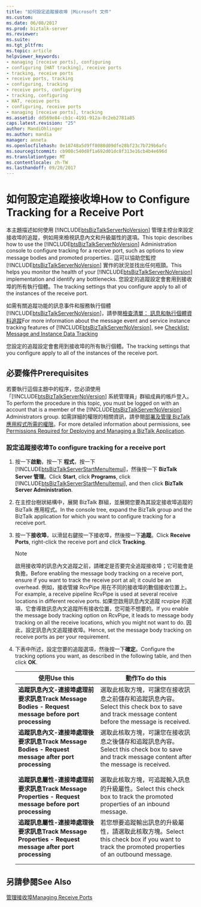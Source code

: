 ```yaml
---
title: "如何設定追蹤接收埠 |Microsoft 文件"
ms.custom: 
ms.date: 06/08/2017
ms.prod: biztalk-server
ms.reviewer: 
ms.suite: 
ms.tgt_pltfrm: 
ms.topic: article
helpviewer_keywords:
- managing [receive ports], configuring
- configuring [HAT tracking], receive ports
- tracking, receive ports
- receive ports, tracking
- configuring, tracking
- receive ports, configuring
- tracking, configuring
- HAT, receive ports
- configuring, receive ports
- managing [receive ports], tracking
ms.assetid: dd569e84-cb1c-4191-912a-0c2eb2781a85
caps.latest.revision: "25"
author: MandiOhlinger
ms.author: mandia
manager: anneta
ms.openlocfilehash: 0e18748a5d9ff8088d09dfe28bf23c7b729b6afc
ms.sourcegitcommit: cb908c540d8f1a692d01dc8f313e16cb4b4e696d
ms.translationtype: MT
ms.contentlocale: zh-TW
ms.lasthandoff: 09/20/2017
---
```

# <a name="how-to-configure-tracking-for-a-receive-port"></a><span data-ttu-id="f5a69-102">如何設定追蹤接收埠</span><span class="sxs-lookup"><span data-stu-id="f5a69-102">How to Configure Tracking for a Receive Port</span></span>
<span data-ttu-id="f5a69-103">本主題描述如何使用 [!INCLUDE[btsBizTalkServerNoVersion](../includes/btsbiztalkservernoversion-md.md)] 管理主控台來設定接收埠的追蹤，例如用來檢視訊息內文和升級屬性的選項。</span><span class="sxs-lookup"><span data-stu-id="f5a69-103">This topic describes how to use the [!INCLUDE[btsBizTalkServerNoVersion](../includes/btsbiztalkservernoversion-md.md)] Administration console to configure tracking for a receive port, such as options to view message bodies and promoted properties..</span></span> <span data-ttu-id="f5a69-104">這可以協助您監控 [!INCLUDE[btsBizTalkServerNoVersion](../includes/btsbiztalkservernoversion-md.md)] 實作的狀況並找出任何瓶頸。</span><span class="sxs-lookup"><span data-stu-id="f5a69-104">This helps you monitor the health of your [!INCLUDE[btsBizTalkServerNoVersion](../includes/btsbiztalkservernoversion-md.md)] implementation and identify any bottlenecks.</span></span> <span data-ttu-id="f5a69-105">您設定的追蹤設定會套用到接收埠的所有執行個體。</span><span class="sxs-lookup"><span data-stu-id="f5a69-105">The tracking settings that you configure apply to all of the instances of the receive port.</span></span>  
  
 <span data-ttu-id="f5a69-106">如需有關追蹤功能的訊息事件和服務執行個體[!INCLUDE[btsBizTalkServerNoVersion](../includes/btsbiztalkservernoversion-md.md)]，請參閱[檢查清單： 訊息和執行個體資料追蹤](../core/checklist-message-and-instance-data-tracking.md)</span><span class="sxs-lookup"><span data-stu-id="f5a69-106">For more information about the message event and service instance tracking features of [!INCLUDE[btsBizTalkServerNoVersion](../includes/btsbiztalkservernoversion-md.md)], see [Checklist: Message and Instance Data Tracking](../core/checklist-message-and-instance-data-tracking.md)</span></span>  
  
 <span data-ttu-id="f5a69-107">您設定的追蹤設定會套用到接收埠的所有執行個體。</span><span class="sxs-lookup"><span data-stu-id="f5a69-107">The tracking settings that you configure apply to all of the instances of the receive port.</span></span>  
  
## <a name="prerequisites"></a><span data-ttu-id="f5a69-108">必要條件</span><span class="sxs-lookup"><span data-stu-id="f5a69-108">Prerequisites</span></span>  
 <span data-ttu-id="f5a69-109">若要執行這個主題中的程序，您必須使用「[!INCLUDE[btsBizTalkServerNoVersion](../includes/btsbiztalkservernoversion-md.md)] 系統管理員」群組成員的帳戶登入。</span><span class="sxs-lookup"><span data-stu-id="f5a69-109">To perform the procedure in this topic, you must be logged on with an account that is a member of the [!INCLUDE[btsBizTalkServerNoVersion](../includes/btsbiztalkservernoversion-md.md)] Administrators group.</span></span> <span data-ttu-id="f5a69-110">如需詳細的權限的相關資訊，請參閱[部署及管理 BizTalk 應用程式所需的權限](../core/permissions-required-for-deploying-and-managing-a-biztalk-application.md)。</span><span class="sxs-lookup"><span data-stu-id="f5a69-110">For more detailed information about permissions, see [Permissions Required for Deploying and Managing a BizTalk Application](../core/permissions-required-for-deploying-and-managing-a-biztalk-application.md).</span></span>  
  
### <a name="to-configure-tracking-for-a-receive-port"></a><span data-ttu-id="f5a69-111">設定追蹤接收埠</span><span class="sxs-lookup"><span data-stu-id="f5a69-111">To configure tracking for a receive port</span></span>  
  
1.  <span data-ttu-id="f5a69-112">按一下**啟動**，按一下 **程式**，按一下  [!INCLUDE[btsBizTalkServerStartMenuItemui](../includes/btsbiztalkserverstartmenuitemui-md.md)]，然後按一下  **BizTalk Server 管理**。</span><span class="sxs-lookup"><span data-stu-id="f5a69-112">Click **Start**, click **Programs**, click [!INCLUDE[btsBizTalkServerStartMenuItemui](../includes/btsbiztalkserverstartmenuitemui-md.md)], and then click **BizTalk Server Administration**.</span></span>  
  
2.  <span data-ttu-id="f5a69-113">在主控台樹狀結構中，展開 BizTalk 群組，並展開您要為其設定接收埠追蹤的 BizTalk 應用程式。</span><span class="sxs-lookup"><span data-stu-id="f5a69-113">In the console tree, expand the BizTalk group and the BizTalk application for which you want to configure tracking for a receive port.</span></span>  
  
3.  <span data-ttu-id="f5a69-114">按一下**接收埠**，以滑鼠右鍵按一下接收埠，然後按一下**追蹤**。</span><span class="sxs-lookup"><span data-stu-id="f5a69-114">Click **Receive Ports**, right-click the receive port and click **Tracking**.</span></span>  
  
    > [!NOTE]
    >  <span data-ttu-id="f5a69-115">啟用接收埠的訊息內文追蹤之前，請確定是否要完全追蹤接收埠；它可能會是負擔。</span><span class="sxs-lookup"><span data-stu-id="f5a69-115">Before enabling the message body tracking on a receive port, ensure if you want to track the receive port at all; it could be an overhead.</span></span> <span data-ttu-id="f5a69-116">例如，接收管線 RcvPipe 用在不同的接收埠的數個接收位置上。</span><span class="sxs-lookup"><span data-stu-id="f5a69-116">For example, a receive pipeline RcvPipe is used at several receive locations in different receive ports.</span></span> <span data-ttu-id="f5a69-117">如果您啟用訊息內文追蹤 rcvpipe 的選項，它會導致訊息內文追蹤所有接收位置，您可能不想要的。</span><span class="sxs-lookup"><span data-stu-id="f5a69-117">If you enable the message body tracking option on RcvPipe, it leads to message body tracking on all the receive locations, which you might not want to do.</span></span> <span data-ttu-id="f5a69-118">因此，設定訊息內文追蹤接收埠。</span><span class="sxs-lookup"><span data-stu-id="f5a69-118">Hence, set the message body tracking on receive ports as per your requirement.</span></span>  
  
4.  <span data-ttu-id="f5a69-119">下表中所述，設定您要的追蹤選項，然後按一下**確定**。</span><span class="sxs-lookup"><span data-stu-id="f5a69-119">Configure the tracking options you want, as described in the following table, and then click **OK**.</span></span>  
  
    |<span data-ttu-id="f5a69-120">使用</span><span class="sxs-lookup"><span data-stu-id="f5a69-120">Use this</span></span>|<span data-ttu-id="f5a69-121">動作</span><span class="sxs-lookup"><span data-stu-id="f5a69-121">To do this</span></span>|  
    |--------------|----------------|  
    |<span data-ttu-id="f5a69-122">**追蹤訊息內文-連接埠處理前要求訊息**</span><span class="sxs-lookup"><span data-stu-id="f5a69-122">**Track Message Bodies - Request message before port processing**</span></span>|<span data-ttu-id="f5a69-123">選取此核取方塊，可讓您在接收訊息之前儲存和追蹤訊息內容。</span><span class="sxs-lookup"><span data-stu-id="f5a69-123">Select this check box to save and track message content before the message is received.</span></span>|  
    |<span data-ttu-id="f5a69-124">**追蹤訊息內文-連接埠處理後要求訊息**</span><span class="sxs-lookup"><span data-stu-id="f5a69-124">**Track Message Bodies - Request message after port processing**</span></span>|<span data-ttu-id="f5a69-125">選取此核取方塊，可讓您在接收訊息之後儲存和追蹤訊息內容。</span><span class="sxs-lookup"><span data-stu-id="f5a69-125">Select this check box to save and track message content after the message is received.</span></span>|  
    |||  
    |||  
    |<span data-ttu-id="f5a69-126">**追蹤訊息屬性-連接埠處理前要求訊息**</span><span class="sxs-lookup"><span data-stu-id="f5a69-126">**Track Message Properties - Request message before port processing**</span></span>|<span data-ttu-id="f5a69-127">選取此核取方塊，可追蹤輸入訊息的升級屬性。</span><span class="sxs-lookup"><span data-stu-id="f5a69-127">Select this check box to track the promoted properties of an inbound message.</span></span>|  
    |<span data-ttu-id="f5a69-128">**追蹤訊息屬性-連接埠處理後要求訊息**</span><span class="sxs-lookup"><span data-stu-id="f5a69-128">**Track Message Properties - Request message after port processing**</span></span>|<span data-ttu-id="f5a69-129">若您想要追蹤輸出訊息的升級屬性，請選取此核取方塊。</span><span class="sxs-lookup"><span data-stu-id="f5a69-129">Select this check box if you want to track the promoted properties of an outbound message.</span></span>|  
    |||  
    |||  
  
## <a name="see-also"></a><span data-ttu-id="f5a69-130">另請參閱</span><span class="sxs-lookup"><span data-stu-id="f5a69-130">See Also</span></span>  
 [<span data-ttu-id="f5a69-131">管理接收埠</span><span class="sxs-lookup"><span data-stu-id="f5a69-131">Managing Receive Ports</span></span>](../core/managing-receive-ports.md)